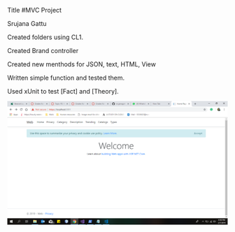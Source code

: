 Title 
#MVC Project

Srujana Gattu 

Created folders using CL1.

Created Brand controller

Created new menthods for JSON, text, HTML, View 

Written simple function and tested them.

Used xUnit to test  [Fact] and [Theory].

![sshot](https://github.com/srujanagattu/Book/blob/master/sshot.png)